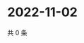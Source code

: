# 2022-11-02

共 0 条

<!-- BEGIN WEIBO -->
<!-- 最后更新时间 Wed Nov 02 2022 16:23:41 GMT+0800 (China Standard Time) -->

<!-- END WEIBO -->
